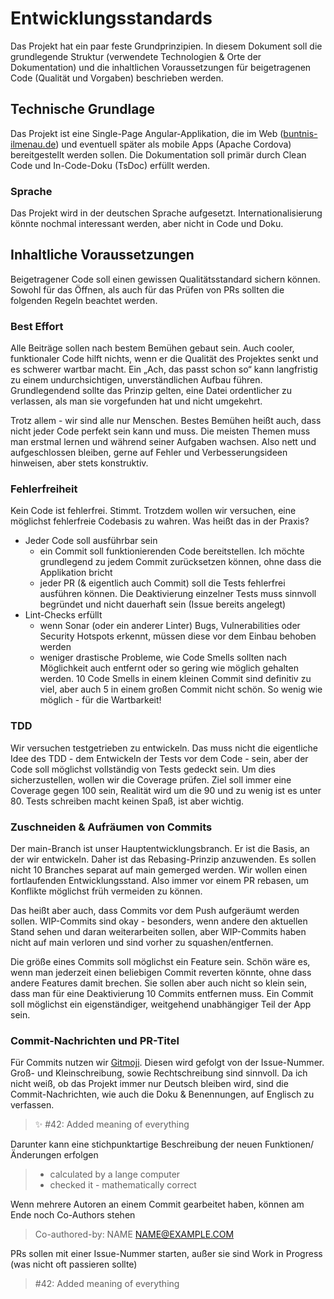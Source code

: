 # Entwicklungsstandards

Das Projekt hat ein paar feste Grundprinzipien. In diesem Dokument soll die grundlegende Struktur (verwendete Technologien & Orte der Dokumentation) und die inhaltlichen Voraussetzungen für beigetragenen Code (Qualität und Vorgaben) beschrieben werden.

## Technische Grundlage

Das Projekt ist eine Single-Page Angular-Applikation, die im Web ([buntnis-ilmenau.de](https://buntnis-ilmenau.de)) und eventuell später als mobile Apps (Apache Cordova) bereitgestellt werden sollen. Die Dokumentation soll primär durch Clean Code und In-Code-Doku (TsDoc) erfüllt werden.

### Sprache

Das Projekt wird in der deutschen Sprache aufgesetzt. Internationalisierung könnte nochmal interessant werden, aber nicht in Code und Doku. 

## Inhaltliche Voraussetzungen

Beigetragener Code soll einen gewissen Qualitätsstandard sichern können. Sowohl für das Öffnen, als auch für das Prüfen von PRs sollten die folgenden Regeln beachtet werden.

### Best Effort

Alle Beiträge sollen nach bestem Bemühen gebaut sein. Auch cooler, funktionaler Code hilft nichts, wenn er die Qualität des Projektes senkt und es schwerer wartbar macht. Ein „Ach, das passt schon so“ kann langfristig zu einem undurchsichtigen, unverständlichen Aufbau führen. Grundlegendend sollte das Prinzip gelten, eine Datei ordentlicher zu verlassen, als man sie vorgefunden hat und nicht umgekehrt.

Trotz allem - wir sind alle nur Menschen. Bestes Bemühen heißt auch, dass nicht jeder Code perfekt sein kann und muss. Die meisten Themen muss man erstmal lernen und während seiner Aufgaben wachsen. Also nett und aufgeschlossen bleiben, gerne auf Fehler und Verbesserungsideen hinweisen, aber stets konstruktiv.

### Fehlerfreiheit

Kein Code ist fehlerfrei. Stimmt. Trotzdem wollen wir versuchen, eine möglichst fehlerfreie Codebasis zu wahren. Was heißt das in der Praxis?

- Jeder Code soll ausführbar sein
    - ein Commit soll funktionierenden Code bereitstellen. Ich möchte grundlegend zu jedem Commit zurücksetzen können, ohne dass die Applikation bricht
    - jeder PR (& eigentlich auch Commit) soll die Tests fehlerfrei ausführen können. Die Deaktivierung einzelner Tests muss sinnvoll begründet und nicht dauerhaft sein (Issue bereits angelegt)
- Lint-Checks erfüllt
    - wenn Sonar (oder ein anderer Linter) Bugs, Vulnerabilities oder Security Hotspots erkennt, müssen diese vor dem Einbau behoben werden
    - weniger drastische Probleme, wie Code Smells sollten nach Möglichkeit auch entfernt oder so gering wie möglich gehalten werden. 10 Code Smells in einem kleinen Commit sind definitiv zu viel, aber auch 5 in einem großen Commit nicht schön. So wenig wie möglich - für die Wartbarkeit!

### TDD

Wir versuchen testgetrieben zu entwickeln. Das muss nicht die eigentliche Idee des TDD - dem Entwickeln der Tests vor dem Code - sein, aber der Code soll möglichst vollständig von Tests gedeckt sein. Um dies sicherzustellen, wollen wir die Coverage prüfen. Ziel soll immer eine Coverage gegen 100 sein, Realität wird um die 90 und zu wenig ist es unter 80. Tests schreiben macht keinen Spaß, ist aber wichtig.

### Zuschneiden & Aufräumen von Commits

Der main-Branch ist unser Hauptentwicklungsbranch. Er ist die Basis, an der wir entwickeln. Daher ist das Rebasing-Prinzip anzuwenden. Es sollen nicht 10 Branches separat auf main gemerged werden. Wir wollen einen fortlaufenden Entwicklungsstand. Also immer vor einem PR rebasen, um Konflikte möglichst früh vermeiden zu können.

Das heißt aber auch, dass Commits vor dem Push aufgeräumt werden sollen. WIP-Commits sind okay - besonders, wenn andere den aktuellen Stand sehen und daran weiterarbeiten sollen, aber WIP-Commits haben nicht auf main verloren und sind vorher zu squashen/entfernen.

Die größe eines Commits soll möglichst ein Feature sein. Schön wäre es, wenn man jederzeit einen beliebigen Commit reverten könnte, ohne dass andere Features damit brechen. Sie sollen aber auch nicht so klein sein, dass man für eine Deaktivierung 10 Commits entfernen muss. Ein Commit soll möglichst ein eigenständiger, weitgehend unabhängiger Teil der App sein.

### Commit-Nachrichten und PR-Titel

Für Commits nutzen wir [Gitmoji](https://gitmoji.dev). Diesen wird gefolgt von der Issue-Nummer. Groß- und Kleinschreibung, sowie Rechtschreibung sind sinnvoll. Da ich nicht weiß, ob das Projekt immer nur Deutsch bleiben wird, sind die Commit-Nachrichten, wie auch die Doku & Benennungen, auf Englisch zu verfassen.

> ✨ #42: Added meaning of everything

Darunter kann eine stichpunktartige Beschreibung der neuen Funktionen/Änderungen erfolgen

> - calculated by a lange computer
> - checked it - mathematically correct

Wenn mehrere Autoren an einem Commit gearbeitet haben, können am Ende noch Co-Authors stehen

> Co-authored-by: NAME <NAME@EXAMPLE.COM>

PRs sollen mit einer Issue-Nummer starten, außer sie sind Work in Progress (was nicht oft passieren sollte)

> #42: Added meaning of everything
